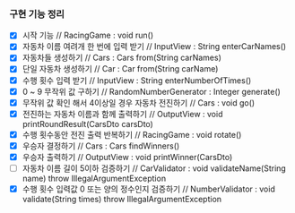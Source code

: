 ### 구현 기능 정리 ###
- [x] 시작 기능 // RacingGame : void run()
- [x] 자동차 이름 여려개 한 번에 입력 받기 // InputView : String enterCarNames()
- [x] 자동차들 생성하기 // Cars : Cars from(String carNames)
- [x] 단일 자동차 생성하기 // Car : Car from(String carName)
- [x] 수행 횟수 입력 받기 // InputView : String enterNumberOfTimes()
- [x] 0 ~ 9 무작위 값 구하기 // RandomNumberGenerator : Integer generate()
- [x] 무작위 값 확인 해서 4이상일 경우 자동차 전진하기 // Cars : void go()
- [x] 전진하는 자동차 이름과 함께 출력하기 // OutputView : void printRoundResult(CarsDto carsDto)
- [x] 수행 횟수동안 전진 출력 반복하기 // RacingGame : void rotate()
- [x] 우승자 결정하기 // Cars : Cars findWinners()
- [x] 우승자 출력하기 // OutputView : void printWinner(CarsDto)
- [ ] 자동차 이름 길이 5이하 검증하기 // CarValidator : void validateName(String name) throw IllegalArgumentException
- [x] 수행 횟수 입력값 0 또는 양의 정수인지 검증하기 // NumberValidator : void validate(String times) throw IllegalArgumentException